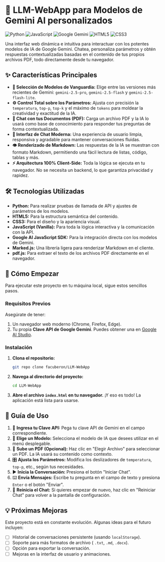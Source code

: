# 🚀 LLM-WebApp para Modelos de Gemini AI personalizados

![Python](https://img.shields.io/badge/Python-3776AB?style=for-the-badge&logo=python&logoColor=white)
![JavaScript](https://img.shields.io/badge/JavaScript-F7DF1E?style=for-the-badge&logo=javascript&logoColor=black)
![Google Gemini](https://img.shields.io/badge/Google_Gemini-8E44AD?style=for-the-badge&logo=google&logoColor=white)
![HTML5](https://img.shields.io/badge/HTML5-E34F26?style=for-the-badge&logo=html5&logoColor=white)
![CSS3](https://img.shields.io/badge/CSS3-1572B6?style=for-the-badge&logo=css3&logoColor=white)

Una interfaz web dinámica e intuitiva para interactuar con los potentes modelos de IA de Google Gemini. Chatea, personaliza parámetros y obtén respuestas contextualizadas basadas en el contenido de tus propios archivos PDF, todo directamente desde tu navegador.



## ✨ Características Principales

-   **🚀 Selección de Modelos de Vanguardia:** Elige entre las versiones más recientes de Gemini: `gemini-2.5-pro`, `gemini-2.5-flash` y `gemini-2.5-flash-lite`.
-   **⚙️ Control Total sobre los Parámetros:** Ajusta con precisión la `temperatura`, `top-p`, `top-k` y el máximo de `tokens` para moldear la creatividad y exactitud de la IA.
-   **📄 Chat con tus Documentos (PDF):** Carga un archivo PDF y la IA lo usará como base de conocimiento para responder tus preguntas de forma contextualizada.
-   **💬 Interfaz de Chat Moderna:** Una experiencia de usuario limpia, responsiva y agradable para mantener conversaciones fluidas.
-   **👁 Renderizado de Markdown:** Las respuestas de la IA se muestran con formato Markdown, permitiendo una fácil lectura de listas, código, tablas y más.
-   **⚡ Arquitectura 100% Client-Side:** Toda la lógica se ejecuta en tu navegador. No se necesita un backend, lo que garantiza privacidad y rapidez.

## 🛠️ Tecnologías Utilizadas

-   **Python:** Para realizar pruebas de llamada de API y ajustes de parámetros de los modelos.
-   **HTML5:** Para la estructura semántica del contenido.
-   **CSS3:** Para el diseño y la apariencia visual.
-   **JavaScript (Vanilla):** Para toda la lógica interactiva y la comunicación con la API.
-   **Google AI JavaScript SDK:** Para la integración directa con los modelos de Gemini.
-   **Marked.js:** Una librería ligera para renderizar Markdown en el cliente.
-   **pdf.js:** Para extraer el texto de los archivos PDF directamente en el navegador.

## 🏁 Cómo Empezar

Para ejecutar este proyecto en tu máquina local, sigue estos sencillos pasos.

### Requisitos Previos

Asegúrate de tener:
1.  Un navegador web moderno (Chrome, Firefox, Edge).
2.  Tu propia **Clave API de Google Gemini**. Puedes obtener una en [Google AI Studio](https://aistudio.google.com/app/apikey).

### Instalación

1.  **Clona el repositorio:**
    ```bash
    git repo clone facuberon/LLM-WebApp
    ```
2.  **Navega al directorio del proyecto:**
    ```bash
    cd LLM-WebApp
    ```
3.  **Abre el archivo `index.html` en tu navegador.**
    ¡Y eso es todo! La aplicación está lista para usarse.

## 📖 Guía de Uso

1.  🔑 **Ingresa tu Clave API:** Pega tu clave API de Gemini en el campo correspondiente.
2.  🤖 **Elige un Modelo:** Selecciona el modelo de IA que desees utilizar en el menú desplegable.
3.  📄 **Sube un PDF (Opcional):** Haz clic en "Elegir Archivo" para seleccionar un PDF. La IA usará su contenido como contexto.
4.  🎛️ **Ajusta los Parámetros:** Modifica los deslizadores de `temperatura`, `top-p`, etc., según tus necesidades.
5.  ▶️ **Inicia la Conversación:** Presiona el botón "Iniciar Chat".
6.  ⌨️ **Envía Mensajes:** Escribe tu pregunta en el campo de texto y presiona `Enter` o el botón "Enviar".
7.  🔄 **Reinicia el Chat:** Si quieres empezar de nuevo, haz clic en "Reiniciar Chat" para volver a la pantalla de configuración.

## 💡 Próximas Mejoras

Este proyecto está en constante evolución. Algunas ideas para el futuro incluyen:
-   [ ] Historial de conversaciones persistente (usando `localStorage`).
-   [ ] Soporte para más formatos de archivo ( `.txt`, `.md`, `.docx`).
-   [ ] Opción para exportar la conversación.
-   [ ] Mejoras en la interfaz de usuario y animaciones.
